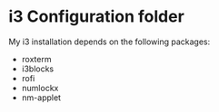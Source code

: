 # i3 Configuration folder

My i3 installation depends on the following packages:
- roxterm
- i3blocks
- rofi
- numlockx
- nm-applet

